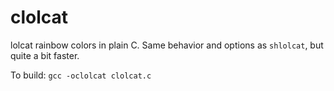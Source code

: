 # clolcat

lolcat rainbow colors in plain C. Same behavior and options as `shlolcat`, but
quite a bit faster.

To build: `gcc -oclolcat clolcat.c`
